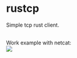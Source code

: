 # rustcp

Simple tcp rust client.

<br>
Work example with netcat:
<br>
<image src="info/example.gif">

